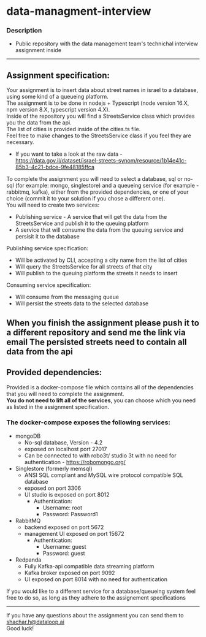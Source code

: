 # **data-managment-interview**
### Description
 - Public repository with the data management team's technichal interview assignment inside  
 ---
 ## Assignment specification:
Your assignment is to insert data about street names in israel to a database, using some kind of a queueing platform.\
The assignment is to be done in nodejs + Typescript (node version 16.X, npm version 8.X, typescript version 4.X).\
Inside of the repository you will find a StreetsService class which provides you the data from the api.\
The list of cities is provided inside of the cities.ts file.\
Feel free to make changes to the StreetsService class if you feel they are necessary.
 - If you want to take a look at the raw data - https://data.gov.il/dataset/israel-streets-synom/resource/1b14e41c-85b3-4c21-bdce-9fe48185ffca

To complete the assignment you will need to select a database, sql or no-sql (for example: mongo, singlestore) and a queueing service (for example - rabbitmq, kafka), either from the provided dependencies, or one of your choice (commit it to your solution if you chose a different one).\
You will need to create two services:
 - Publishing service - A service that will get the data from the StreetsService and publish it to the queuing platform
 - A service that will consume the data from the queuing service and persisit it to the database

 Publishing service specification:
  - Will be activated by CLI, accepting a city name from the list of cities
  - Will query the StreetsService for all streets of that city
  - Will publish to the queuing platform the streets it needs to insert

Consuming service specification:
  - Will consume from the messaging queue
  - Will persist the streets data to the selected database

When you finish the assignment please push it to a different repository and send me the link via email
The persisted streets need to contain all data from the api
---
## Provided dependencies:
 Provided is a docker-compose file which contains all of the dependencies that you will need to complete the assignment.\
 **You do not need to lift all of the services**, you can choose which you need as listed in the assignment specification.
 ### The docker-compose exposes the following services:
  - mongoDB
  	- No-sql database, Version - 4.2
	- exposed on localhost port  27017
	- Can be connected to with robo3t/ studio 3t with no need for authentication - https://robomongo.org/
  - Singlestore (formerly memsql)
  	- ANSI SQL compliant and MySQL wire protocol compatible SQL database
	- exposed on port 3306
	- UI studio is exposed on port 8012
		- Authentication:
			- Username: root
			- Password: Password1
 - RabbitMQ
	- backend exposed on port 5672
	- management UI exposed on port 15672
		- Authentication:
			- Username: guest
			- Password: guest
 - Redpanda
	- Fully Kafka-api compatible data streaming platform
	- Kafka broker exposed on port 9092
	- UI exposed on port 8014 with no need for authentication

If you would like to a different service for a database/queueing system feel free to do so, as long as they adhere to the assignement specifications


---

If you have any questions about the assignment you can send them to shachar.h@dataloop.ai\
Good luck!

